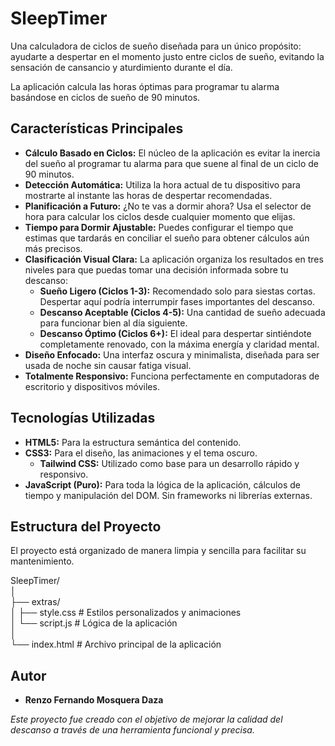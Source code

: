 # **SleepTimer**

Una calculadora de ciclos de sueño diseñada para un único propósito: ayudarte a despertar en el momento justo entre ciclos de sueño, evitando la sensación de cansancio y aturdimiento durante el día.

La aplicación calcula las horas óptimas para programar tu alarma basándose en ciclos de sueño de 90 minutos.

## **Características Principales**

- **Cálculo Basado en Ciclos:** El núcleo de la aplicación es evitar la inercia del sueño al programar tu alarma para que suene al final de un ciclo de 90 minutos.
- **Detección Automática:** Utiliza la hora actual de tu dispositivo para mostrarte al instante las horas de despertar recomendadas.
- **Planificación a Futuro:** ¿No te vas a dormir ahora? Usa el selector de hora para calcular los ciclos desde cualquier momento que elijas.
- **Tiempo para Dormir Ajustable:** Puedes configurar el tiempo que estimas que tardarás en conciliar el sueño para obtener cálculos aún más precisos.
- **Clasificación Visual Clara:** La aplicación organiza los resultados en tres niveles para que puedas tomar una decisión informada sobre tu descanso:
  - **Sueño Ligero (Ciclos 1-3):** Recomendado solo para siestas cortas. Despertar aquí podría interrumpir fases importantes del descanso.
  - **Descanso Aceptable (Ciclos 4-5):** Una cantidad de sueño adecuada para funcionar bien al día siguiente.
  - **Descanso Óptimo (Ciclos 6+):** El ideal para despertar sintiéndote completamente renovado, con la máxima energía y claridad mental.
- **Diseño Enfocado:** Una interfaz oscura y minimalista, diseñada para ser usada de noche sin causar fatiga visual.
- **Totalmente Responsivo:** Funciona perfectamente en computadoras de escritorio y dispositivos móviles.

## **Tecnologías Utilizadas**

- **HTML5:** Para la estructura semántica del contenido.
- **CSS3:** Para el diseño, las animaciones y el tema oscuro.
  - **Tailwind CSS:** Utilizado como base para un desarrollo rápido y responsivo.
- **JavaScript (Puro):** Para toda la lógica de la aplicación, cálculos de tiempo y manipulación del DOM. Sin frameworks ni librerías externas.

## **Estructura del Proyecto**

El proyecto está organizado de manera limpia y sencilla para facilitar su mantenimiento.

SleepTimer/  
│  
├── extras/  
│ ├── style.css # Estilos personalizados y animaciones  
│ └── script.js # Lógica de la aplicación  
│  
└── index.html # Archivo principal de la aplicación  


## **Autor**

- **Renzo Fernando Mosquera Daza**

_Este proyecto fue creado con el objetivo de mejorar la calidad del descanso a través de una herramienta funcional y precisa._
